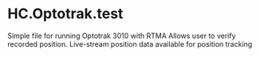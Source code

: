 # HC.Optotrak.test

Simple file for running Optotrak 3010 with RTMA
Allows user to verify recorded position.
Live-stream position data available for position tracking
